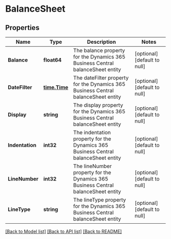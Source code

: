 # BalanceSheet

## Properties
Name | Type | Description | Notes
------------ | ------------- | ------------- | -------------
**Balance** | **float64** | The balance property for the Dynamics 365 Business Central balanceSheet entity | [optional] [default to null]
**DateFilter** | [**time.Time**](time.Time.md) | The dateFilter property for the Dynamics 365 Business Central balanceSheet entity | [optional] [default to null]
**Display** | **string** | The display property for the Dynamics 365 Business Central balanceSheet entity | [optional] [default to null]
**Indentation** | **int32** | The indentation property for the Dynamics 365 Business Central balanceSheet entity | [optional] [default to null]
**LineNumber** | **int32** | The lineNumber property for the Dynamics 365 Business Central balanceSheet entity | [optional] [default to null]
**LineType** | **string** | The lineType property for the Dynamics 365 Business Central balanceSheet entity | [optional] [default to null]

[[Back to Model list]](../README.md#documentation-for-models) [[Back to API list]](../README.md#documentation-for-api-endpoints) [[Back to README]](../README.md)

